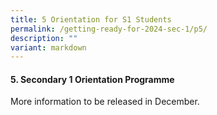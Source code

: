 ```yaml
---
title: 5 Orientation for S1 Students
permalink: /getting-ready-for-2024-sec-1/p5/
description: ""
variant: markdown
---
```

#### 5. Secondary 1 Orientation Programme

More information to be released in December.